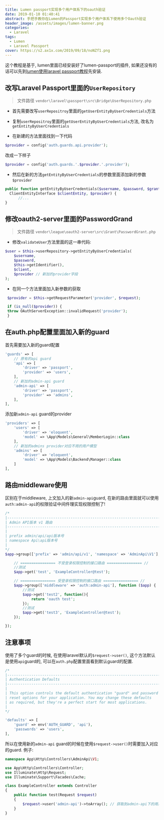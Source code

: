 ```yaml
---
title: Lumen passport实现多个用户体系下的oauth验证
date: 2019-01-10 01:40:41
abstract: 手把手教你在Lumen的Passport实现多个用户体系下使用多个Oauth验证
header_image: /assets/images/lumen-banner.png
categories:
  - Laravel
tags:
  - Lumen
  - Laravel Passport
cover: https://s2.ax1x.com/2019/09/18/noNZf1.png
---
```


这个教程是基于, lumen里面已经安装好了lumen-passport的插件, 如果还没有的话可以先到[lumen使用laravel passport教程](/2019/01/10/2019-01-10-lumen-passport-usage/)先安装.

## 改写Laravel Passport里面的`UserRepository`

> 文件路径 `vendor\laravel\passport\src\Bridge\UserRepository.php`

- 首先需要改写`userRepositroy`里面的`getUserEntityByUserCredentials`方法

- 复制`userRepositroy`里面的`getUserEntityByUserCredentials`方法, 改名为`getEntityByUserCredentials`

- 在新建的方法里面找到一下代码

```php
$provider = config('auth.guards.api.provider');
```

改成一下样子

```php
$provider = config('auth.guards.'.$provider.'.provider');
```

- 然后在新的方法`getEntityByUserCredentials`的参数里面添加新的参数`$provider`

```php
public function getEntityByUserCredentials($username, $password, $grantType, 
  ClientEntityInterface $clientEntity, $provider) {
      //...
}
```

## 修改oauth2-server里面的PasswordGrand

> 文件路径 `vendor\league\oauth2-server\src\Grant\PasswordGrant.php`

- 修改`validateUser`方法里面的这一串代码:

```php
$user = $this->userRepository->getEntityByUserCredentials(
    $username,
    $password,
    $this->getIdentifier(),
    $client,
    $provider // 新加的provider字段
);
```

- 在同一个方法里面加入新参数的获取

```php
 $provider = $this->getRequestParameter('provider', $request);

 if (is_null($provider)) {
 throw OAuthServerException::invalidRequest('provider');
 }
```

## 在auth.php配置里面加入新的guard

首先需要加入新的guard配置

```php
'guards' => [
    // 原有的api guard
    'api' => [
        'driver' => 'passport',
        'provider' => 'users',
    ],
    // 新加的admin-api guard
    'admin-api' => [
        'driver' => 'passport',
        'provider' => 'admins',
    ],
],
```

添加新`admin-api` guard的provider

```php
'providers' => [
    'users' => [
        'driver' => 'eloquent',
        'model' => \App\Models\General\MemberLogin::class
    ],
    // 新加的admins provider对应不用的用户模型
    'admins' => [
        'driver' => 'eloquent',
        'model' => \App\Models\Backend\Manager::class
    ]
],
```

## 路由middleware使用

区别在于middleware, 上文加入的新`admin-api`guard, 在新的路由里面就可以使用`auth:admin-api`的权限验证中间件理实现权限控制了!

```php
/*
|--------------------------------------------------------------------------
| Admin API版本 v1 路由
|--------------------------------------------------------------------------.
|
| prefix admin/api/api版本号
| namespace Api\api版本号
|
*/
$app->group(['prefix' => 'admin/api/v1', 'namespace' => 'AdminApi\V1'], function ($app) {

    // ================ 不受登录权限控制的接口路由 ================ //
    //测试
    $app->get('test', 'ExampleController@test');

    // ================ 受登录权限控制的接口路由 ================ //
    $app->group(['middleware' => 'auth:admin-api'], function ($app) {
        //测试
        $app->get('test2', function(){
            return 'oauth test';
        });
        //测试
        $app->get('test3', 'ExampleController@test');
    });

});
```

## 注意事项

使用了多个guard的时候, 在使用laravel默认的`$request->user()`, 这个方法默认是使用`api`guard的, 可以在`auth.php`配置里面看到默认guard的配置.

```php
/*
|--------------------------------------------------------------------------
| Authentication Defaults
|--------------------------------------------------------------------------
|
| This option controls the default authentication "guard" and password
| reset options for your application. You may change these defaults
| as required, but they're a perfect start for most applications.
|
*/

'defaults' => [
    'guard' => env('AUTH_GUARD', 'api'),
    'passwords' => 'users',
],
```

所以在使用新的`admin-api` guard的时候在使用`$request->user()`时需要加入对应的guard. 例子:

```php
namespace App\Http\Controllers\AdminApi\V1;

use App\Http\Controllers\Controller;
use Illuminate\Http\Request;
use Illuminate\Support\Facades\Cache;

class ExampleController extends Controller
{
    public function test(Request $request)
    {
        $request->user('admin-api')->toArray(); // 获取到admin-api下的用户信息
    }
}
```

